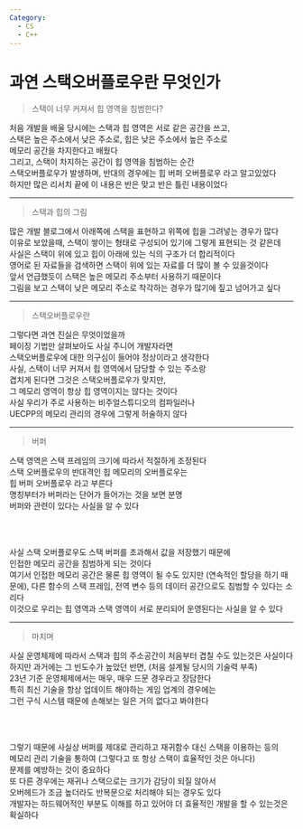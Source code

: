 ```yaml
---
Category:
  - CS
  - C++
---
```


# 과연 스택오버플로우란 무엇인가

>스택이 너무 커져서 힙 영역을 침범한다?

처음 개발을 배울 당시에는 스택과 힙 영역은 서로 같은 공간을 쓰고,   
스택은 높은 주소에서 낮은 주소로, 힙은 낮은 주소에서 높은 주소로   
메모리 공간을 차지한다고 배웠다   
그리고, 스택이 차지하는 공간이 힙 영역을 침범하는 순간   
스택오버플로우가 발생하며, 반대의 경우에는 힙 버퍼 오버플로우 라고 알고있었다   
하지만 많은 리서치 끝에 이 내용은 반은 맞고 반은 틀린 내용이었다   

***

>스택과 힙의 그림

많은 개발 블로그에서 아래쪽에 스택을 표현하고 위쪽에 힙을 그려넣는 경우가 많다   
이유로 보았을때, 스택이 쌓이는 형태로 구성되어 있기에 그렇게 표현되는 것 같은데   
사실은 스택이 위에 있고 힙이 아래에 있는 식의 구조가 더 합리적이다   
영어로 된 자료들을 검색하면 스택이 위에 있는 자료를 더 많이 볼 수 있을것이다   
앞서 언급했듯이 스택은 높은 메모리 주소부터 사용하기 때문이다   
그림을 보고 스택이 낮은 메모리 주소로 착각하는 경우가 많기에 짚고 넘어가고 싶다   

***

>스택오버플로우란

그렇다면 과연 진실은 무엇이었을까   
페이징 기법만 살펴보아도 사실 주니어 개발자라면   
스택오버플로우에 대한 의구심이 들어야 정상이라고 생각한다   
사실, 스택이 너무 커져서 힙 영역에서 담당할 수 있는 주소랑   
겹치게 된다면 그것은 스택오버플로우가 맞지만,   
그 메모리 영역이 항상 힙 영역이지는 않다는 것이다       
사실 우리가 주로 사용하는 비주얼스튜디오의 컴파일러나   
UECPP의 메모리 관리의 경우에 그렇게 허술하지 않다   

***

>버퍼

스택 영역은 스택 프레임의 크기에 따라서 적절하게 조정된다   
스택 오버플로우의 반대격인 힙 메모리의 오버플로우는   
힙 버퍼 오버플로우 라고 부른다   
명칭부터가 버퍼라는 단어가 들어가는 것을 보면 분명   
버퍼와 관련이 있다는 사실을 알 수 있다   

<br/><br/>

사실 스택 오버플로우도 스택 버퍼를 초과해서 값을 저장했기 때문에   
인접한 메모리 공간을 침범하게 되는 것이다   
여기서 인접한 메모리 공간은 물론 힙 영역이 될 수도 있지만 (연속적인 할당을 하기 때문에), 
다른 함수의 스택 프레임, 전역 변수 등의 데이터 공간으로도 침범할 수 있다는 소리다   
이것으로 우리는 힙 영역과 스택 영역이 서로 분리되어 운영된다는 사실을 알 수 있다   

***

>마치며

사실 운영체제에 따라서 스택과 힙의 주소공간이 처음부터 겹칠 수도 있는것은 사실이다   
하지만 과거에는 그 빈도수가 높았던 반면, (처음 설계될 당시의 기술력 부족)   
23년 기준 운영체제에서는 매우, 매우 드문 경우라고 장담한다   
특히 최신 기술을 항상 업데이트 해야하는 게임 업계의 경우에는   
그런 구식 시스템 때문에 손해보는 일은 거의 없다고 봐야한다   

<br/><br/>

그렇기 때문에 사실상 버퍼를 제대로 관리하고 재귀함수 대신 스택을 이용하는 등의   
메모리 관리 기술을 통하여 (그렇다고 또 항상 스택이 효율적인 것은 아니다)   
문제를 예방하는 것이 중요하다   
또 다른 경우에는 재귀나 스택으로는 크기가 감당이 되질 않아서   
오버헤드가 조금 높더라도 반복문으로 처리해야 되는 경우도 있다   
개발자는 하드웨어적인 부분도 이해를 하고 있어야 더 효율적인 개발을 할 수 있는것은 확실하다

